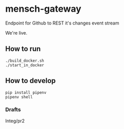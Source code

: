 # mensch-gateway
Endpoint for Github to REST it's changes event stream

We're live.

## How to run
```
./build_docker.sh
./start_in_docker
```


## How to develop
```
pip install pipenv
pipenv shell
```

### Drafts 
Integ/pr2
